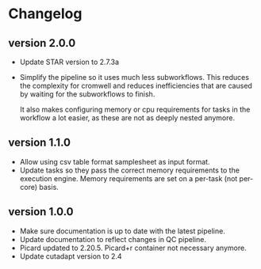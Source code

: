 Changelog
==========

<!--

Newest changes should be on top.

This document is user facing. Please word the changes in such a way
that users understand how the changes affect the new version.
-->

version 2.0.0
---------------------------
+ Update STAR version to 2.7.3a
+ Simplify the pipeline so it uses much less subworkflows. This reduces
  the complexity for cromwell and reduces inefficiencies that are caused
  by waiting for the subworkflows to finish.
  
  It also makes configuring memory or cpu requirements for tasks in the
  workflow a lot easier, as these are not as deeply nested anymore.
  
version 1.1.0
---------------------------
+ Allow using csv table format samplesheet as input format.
+ Update tasks so they pass the correct memory requirements to the 
  execution engine. Memory requirements are set on a per-task (not
  per-core) basis.

version 1.0.0
---------------------------
+ Make sure documentation is up to date with the latest pipeline.
+ Update documentation to reflect changes in QC pipeline.
+ Picard updated to 2.20.5. Picard+r container not necessary anymore.
+ Update cutadapt version to 2.4
